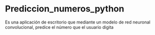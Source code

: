 # Prediccion_numeros_python
Es una aplicación de escritorio que mediante un modelo de red neuronal convolucional, predice el número que el usuario digita
